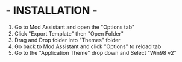 # - INSTALLATION - 
1. Go to Mod Assistant and open the "Options tab"
2. Click "Export Template" then "Open Folder"
3. Drag and Drop folder into "Themes" folder
4. Go back to Mod Assistant and click "Options" to reload tab
5. Go to the "Application Theme" drop down and Select "Win98 v2"
